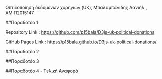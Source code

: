 Οπτικοποίηση δεδομένων χορηγιών (UK), Μπαλαμπανίδης Δανιήλ , ΑΜ:Π2015147





##Παραδοτέο 1 

Repository Link : https://github.com/p15bala/D3js-uk-political-donations

GitHub Pages Link : https://p15bala.github.io/D3js-uk-political-donations/

##Παραδοτέο 2



##Παραδοτέο 3



##Παραδοτέο 4 - Tελική Αναφορά
